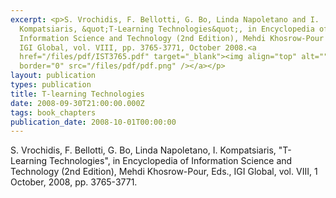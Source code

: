 ```yaml
---
excerpt: <p>S. Vrochidis, F. Bellotti, G. Bo, Linda Napoletano and I.
  Kompatsiaris, &quot;T-Learning Technologies&quot;, in Encyclopedia of
  Information Science and Technology (2nd Edition), Mehdi Khosrow-Pour (Editor),
  IGI Global, vol. VIII, pp. 3765-3771, October 2008.<a
  href="/files/pdf/IST3765.pdf" target="_blank"><img align="top" alt=""
  border="0" src="/files/pdf/pdf.png" /></a></p>
layout: publication
types: publication
title: T-learning Technologies
date: 2008-09-30T21:00:00.000Z
tags: book_chapters
publication_date: 2008-10-01T00:00:00
---
```

S. Vrochidis, F. Bellotti, G. Bo, Linda Napoletano, I. Kompatsiaris, "T-Learning Technologies", in Encyclopedia of Information Science and Technology (2nd Edition), Mehdi Khosrow-Pour, Eds., IGI Global, vol. VIII, 1 October, 2008, pp. 3765-3771. <a href="/files/pdf/IST3765.pdf" target="_blank"><img align="top" alt="" border="0" src="/files/pdf/pdf.png" /></a>